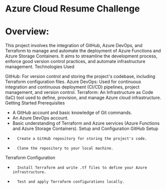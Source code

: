# Azure Cloud Resume Challenge

# Overview:

This project involves the integration of GitHub, Azure DevOps, and Terraform to manage and automate the deployment of Azure Functions and Azure Storage Containers. It aims to streamline the development process, enforce good version control practices, and automate infrastructure management.
Technologies Used

GitHub: For version control and storing the project's codebase, including Terraform configuration files.
Azure DevOps: Used for continuous integration and continuous deployment (CI/CD) pipelines, project management, and version control.
Terraform: An Infrastructure as Code (IaC) tool used to define, provision, and manage Azure cloud infrastructure.
Getting Started
  Prerequisites
- A GitHub account and basic knowledge of Git commands.
- An Azure DevOps account.
- Basic understanding of Terraform and Azure services (Azure Functions and Azure Storage Containers).
  Setup and Configuration
GitHub Setup
-     	Create a GitHub repository for storing the project's code.
-     	Clone the repository to your local machine.
Terraform Configuration
-     	Install Terraform and write .tf files to define your Azure infrastructure.
-     	Test and apply Terraform configurations locally.
